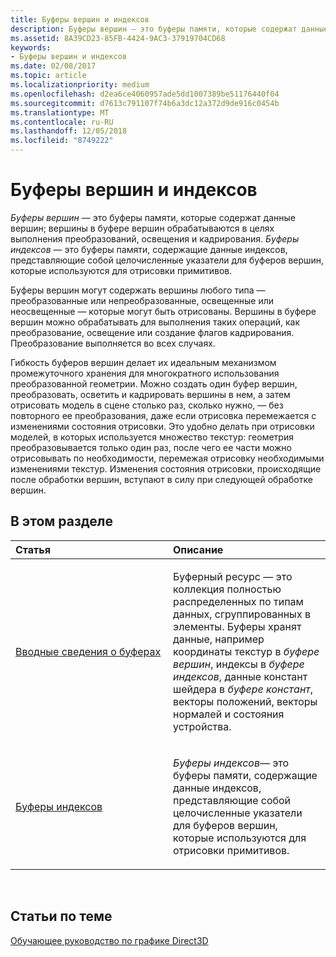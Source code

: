 ```yaml
---
title: Буферы вершин и индексов
description: Буферы вершин — это буферы памяти, которые содержат данные вершин; вершины в буфере вершин обрабатываются в целях выполнения преобразований, освещения и кадрирования.
ms.assetid: 8A39CD23-85FB-4424-9AC3-37919704CD68
keywords:
- Буферы вершин и индексов
ms.date: 02/08/2017
ms.topic: article
ms.localizationpriority: medium
ms.openlocfilehash: d2ea6ce4060957ade5dd1007389be51176440f04
ms.sourcegitcommit: d7613c791107f74b6a3dc12a372d9de916c0454b
ms.translationtype: MT
ms.contentlocale: ru-RU
ms.lasthandoff: 12/05/2018
ms.locfileid: "8749222"
---
```

# <a name="vertex-and-index-buffers"></a>Буферы вершин и индексов


*Буферы вершин* — это буферы памяти, которые содержат данные вершин; вершины в буфере вершин обрабатываются в целях выполнения преобразований, освещения и кадрирования. *Буферы индексов* — это буферы памяти, содержащие данные индексов, представляющие собой целочисленные указатели для буферов вершин, которые используются для отрисовки примитивов.

Буферы вершин могут содержать вершины любого типа — преобразованные или непреобразованные, освещенные или неосвещенные — которые могут быть отрисованы. Вершины в буфере вершин можно обрабатывать для выполнения таких операций, как преобразование, освещение или создание флагов кадрирования. Преобразование выполняется во всех случаях.

Гибкость буферов вершин делает их идеальным механизмом промежуточного хранения для многократного использования преобразованной геометрии. Можно создать один буфер вершин, преобразовать, осветить и кадрировать вершины в нем, а затем отрисовать модель в сцене столько раз, сколько нужно, — без повторного ее преобразования, даже если отрисовка перемежается с изменениями состояния отрисовки. Это удобно делать при отрисовки моделей, в которых используется множество текстур: геометрия преобразовывается только один раз, после чего ее части можно отрисовывать по необходимости, перемежая отрисовку необходимыми изменениями текстур. Изменения состояния отрисовки, происходящие после обработки вершин, вступают в силу при следующей обработке вершин.

## <a name="span-idin-this-sectionspanin-this-section"></a><span id="in-this-section"></span>В этом разделе


<table>
<colgroup>
<col width="50%" />
<col width="50%" />
</colgroup>
<thead>
<tr class="header">
<th align="left">Статья</th>
<th align="left">Описание</th>
</tr>
</thead>
<tbody>
<tr class="odd">
<td align="left"><p><a href="introduction-to-buffers.md">Вводные сведения о буферах</a></p></td>
<td align="left"><p>Буферный ресурс — это коллекция полностью распределенных по типам данных, сгруппированных в элементы. Буферы хранят данные, например координаты текстур в <em>буфере вершин</em>, индексы в <em>буфере индексов</em>, данные констант шейдера в <em>буфере констант</em>, векторы положений, векторы нормалей и состояния устройства.</p></td>
</tr>
<tr class="even">
<td align="left"><p><a href="index-buffers.md">Буферы индексов</a></p></td>
<td align="left"><p><em>Буферы индексов</em>— это буферы памяти, содержащие данные индексов, представляющие собой целочисленные указатели для буферов вершин, которые используются для отрисовки примитивов.</p></td>
</tr>
</tbody>
</table>

 

## <a name="span-idrelated-topicsspanrelated-topics"></a><span id="related-topics"></span>Статьи по теме


[Обучающее руководство по графике Direct3D](index.md)

 

 




